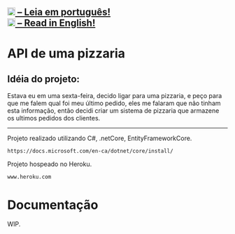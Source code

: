 <img height="18px"  src="https://i.imgur.com/1ubgfmC.png"><a href="README-pt-br.md"> – Leia em português!</a><br/>
<img height="18px"  src="https://i.imgur.com/UrpOBOr.png"><a href="README.md"> – Read in English!</a>
------------------------------------------------------------

# API de uma pizzaria


## Idéia do projeto:

Estava eu em uma sexta-feira, decido ligar para uma pizzaria, e peço para que me falem qual foi meu último pedido,
eles me falaram que não tinham esta informação, então decidi criar um sistema de pizzaria que armazene os ultimos 
pedidos dos clientes.

------------------------------------------------------------

Projeto realizado utilizando C#, .netCore, EntityFrameworkCore.

```
https://docs.microsoft.com/en-ca/dotnet/core/install/
```

Projeto hospeado no Heroku.

```
www.heroku.com
```

# Documentação

WIP.

